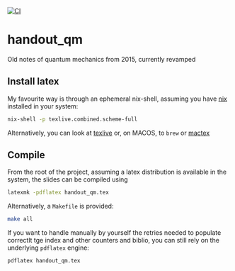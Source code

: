 [![CI](https://github.com/alessandrocandolini/handout_qm/actions/workflows/ci.yml/badge.svg)](https://github.com/alessandrocandolini/handout_qm/actions/workflows/ci.yml)

# handout_qm

Old notes of quantum mechanics from 2015, currently revamped 

## Install latex

My favourite way is through an ephemeral nix-shell, assuming you have [nix](https://nixos.org/) installed in your system:
```bash
nix-shell -p texlive.combined.scheme-full
```

Alternatively, you can look at [texlive](https://www.tug.org/texlive/) or, on MACOS, to `brew` or [mactex](https://www.tug.org/mactex/) 

## Compile 

From the root of the project, assuming a latex distribution is available in the system, the slides can be compiled using

```bash
latexmk -pdflatex handout_qm.tex
```

Alternatively, a `Makefile` is provided:
```bash
make all
```

If you want to handle manually by yourself the retries needed to populate correctlt tge index and other counters and biblio, you can still rely on the underlying `pdflatex` engine:
```bash
pdflatex handout_qm.tex
```

